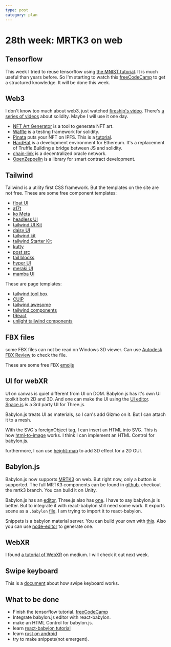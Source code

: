 ```yaml
---
type: post
category: plan
---
```

# 28th week: MRTK3 on web

## Tensorflow

This week I tried to reuse tensorflow using [the MNIST tutorial](https://codelabs.developers.google.com/codelabs/tfjs-training-classfication). It is much useful than years before. So I'm starting to watch this [freeCodeCamp](https://www.youtube.com/watch?v=tPYj3fFJGjk&t=4090s&pp=ygUTdGVuc29yZmxvdyB0dXRvcmlhbA%3D%3D) to get a structured knowledge. It will be done this week.

## Web3

I don't know too much about web3, just watched [fireship's video](https://www.youtube.com/watch?v=meTpMP0J5E8&pp=ygUMZmlyZXNoaXAgTkZU). There's [a series of videos](https://www.youtube.com/watch?v=9SzWQq2ejZ4&list=PL2fGiugrNooj0nya96-BEGnQAzZnKy04m&ab_channel=01Coder) about solidity. Maybe I will use it one day.

- [NFT Art Generator](https://nft-generator.art/) is a tool to generate NFT art.
- [Waffle](https://ethereum-waffle.readthedocs.io/en/latest/) is a testing framework for solidity.
- [Pinata](https://www.pinata.cloud/) puts your NFT on IPFS. This is a [tutorial](https://blog.ipfs.tech/2021-07-15-building-web-3-pinata/).
- [HardHat](https://hardhat.org/) is a development environment for Ethereum. It's a replacement of Truffle.Building a bridge between JS and solidity.
- [chain-link](https://chain.link/) is a decentralized oracle network.
- [OpenZeppelin](https://www.openzeppelin.com/) is a library for smart contract development.

## Tailwind

Tailwind is a utility first CSS framework. But the templates on the site are not free. These are some free component templates:

- [float UI](https://www.floatui.com/components)
- [a17t](https://a17t.miles.land/)
- [ko Meta](https://kitwind.io/products/kometa)
- [headless UI](https://headlessui.com/)
- [tailwind UI Kit](https://tailwinduikit.com/components)
- [daisy UI](https://daisyui.com/)
- [tailwind kit](https://www.tailwind-kit.com/)
- [tailwind Starter Kit](https://www.creative-tim.com/learning-lab/tailwind-starter-kit/presentation)
- [kutty](https://kutty.netlify.app/)
- [post src](https://postsrc.com/components)
- [tail blocks](https://tailblocks.cc/)
- [hyper UI](https://www.hyperui.dev/)
- [meraki UI](https://merakiui.com/)
- [mamba UI](https://mambaui.com/)

These are page templates:

- [tailwind tool box](https://www.tailwindtoolbox.com/)
- [CUIP](https://codepen.io/cruip)
- [tailwind awesome](https://www.tailwindawesome.com/)
- [tailwind components](https://tailwindcomponents.com/)
- [tReact](https://treact.owaiskhan.me/)
- [unlight tailwind components](https://github.com/unlight/tailwind-components)

## FBX files

some FBX files can not be read on Windows 3D viewer. Can use [Autodesk FBX Review](https://www.autodesk.com/products/fbx/fbx-review) to check the file.

These are some free FBX [emojis](https://3moji.org/)

## UI for webXR

UI on canvas is quiet different from UI on DOM. Babylon.js has it's own UI toolkit both 2D and 3D. And one can make the UI using the [UI editor](https://gui.babylonjs.com/). [Space.js](https://github.com/alienkitty/space.js) is a 3rd party UI for Three.js.

Babylon.js treats UI as materials, so I can's add Gizmo on it. But I can attach it to a mesh. 

With the SVG's foreignObject tag, I can insert an HTML into SVG. This is how [html-to-image](https://github.com/bubkoo/html-to-image#readme) works. I think I can implement an HTML Control for babylon.js. 

furthermore, I can use [height-map](https://doc.babylonjs.com/features/featuresDeepDive/mesh/creation/set/height_map) to add 3D effect for a 2D GUI.

## Babylon.js

Babylon.js now supports [MRTK3](https://doc.babylonjs.com/features/featuresDeepDive/gui/mrtk) on web. But right now, only a button is supported. The full MRTK3 components can be found in [github](https://github.com/microsoft/MixedRealityToolkit-Unity/tree/mrtk3). checkout the mrtk3 branch. You can build it on Unity.

Babylon.js has an [editor](https://editor.babylonjs.com/), Three.js also has [one](https://rogueengine.io/download). I have to say babylon.js is better. But to integrate it with react-babylon still need some work. It exports scene as a `.babylon` [file](https://doc.babylonjs.com/setup/support/.babylonFileFormat). I am trying to import it to react-babylon.

Snippets is a babylon material server. You can build your own with [this](https://doc.babylonjs.com/toolsAndResources/thePlayground/yourOwnSnippetServer). Also you can use [node-editor](https://nme.babylonjs.com/) to generate one.

## WebXR

I found [a tutorial of WebXR](https://medium.com/youngsphere/1-introduction-to-webxr-53c293b4bfb5) on medium. I will check it out next week.

## Swipe keyboard

This is a [document](
https://www.fleksy.com/blog/how-swipe-typing-works/) about how swipe keyboard works.

## What to be done

- Finish the tensorflow tutorial. [freeCodeCamp](https://www.youtube.com/watch?v=tPYj3fFJGjk&t=4090s&pp=ygUTdGVuc29yZmxvdyB0dXRvcmlhbA%3D%3D)
- Integrate babylon.js editor with react-babylon.
- make an HTML Control for babylon.js.
- learn [react-babylon tutorial](https://brianzinn.github.io/react-babylonjs/)
- learn [rust on android](https://google.github.io/comprehensive-rust/)
- try to make snippets(not emergent).